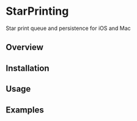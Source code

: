 # StarPrinting

Star print queue and persistence for iOS and Mac

## Overview

## Installation

## Usage

## Examples